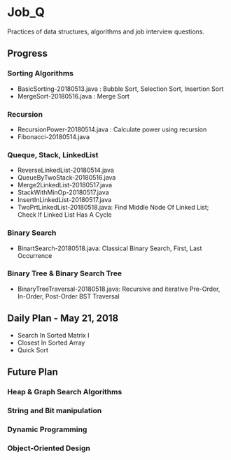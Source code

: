 # Job_Q

Practices of data structures, algorithms and job interview questions.

## Progress

### Sorting Algorithms 
   - BasicSorting-20180513.java : Bubble Sort, Selection Sort, Insertion Sort
   - MergeSort-20180516.java : Merge Sort
   
### Recursion
   - RecursionPower-20180514.java : Calculate power using recursion
   - Fibonacci-20180514.java

### Queque, Stack, LinkedList
   - ReverseLinkedList-20180514.java
   - QueueByTwoStack-20180516.java
   - Merge2LinkedList-20180517.java
   - StackWithMinOp-20180517.java
   - InsertInLinkedList-20180517.java
   - TwoPrtLinkedList-20180518.java: Find Middle Node Of Linked List; Check If Linked List Has A Cycle
   
### Binary Search
   - BinartSearch-20180518.java: Classical Binary Search, First, Last Occurrence
  
### Binary Tree & Binary Search Tree
   - BinaryTreeTraversal-20180518.java: Recursive and iterative Pre-Order, In-Order, Post-Order BST Traversal

## Daily Plan - May 21, 2018
- Search In Sorted Matrix I
- Closest In Sorted Array	
- Quick Sort

## Future Plan

### Heap & Graph Search Algorithms
### String and Bit manipulation
### Dynamic Programming

### Object-Oriented Design
